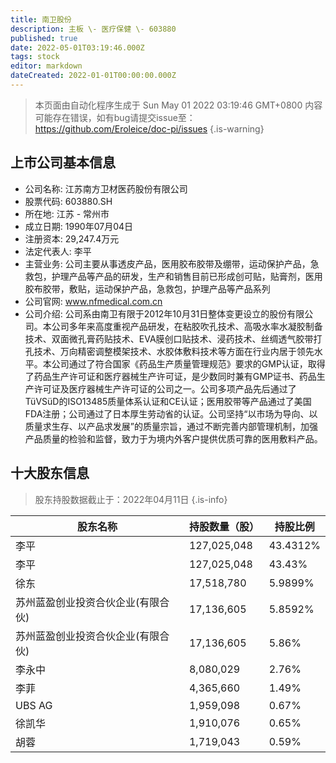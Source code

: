 ```yaml
---
title: 南卫股份
description: 主板 \- 医疗保健 \- 603880
published: true
date: 2022-05-01T03:19:46.000Z
tags: stock
editor: markdown
dateCreated: 2022-01-01T00:00:00.000Z
---
```


> 本页面由自动化程序生成于 Sun May 01 2022 03:19:46 GMT+0800
> 内容可能存在错误，如有bug请提交issue至：https://github.com/Eroleice/doc-pi/issues
{.is-warning}

## 上市公司基本信息
- 公司名称: 江苏南方卫材医药股份有限公司
- 股票代码: 603880.SH
- 所在地: 江苏 - 常州市
- 成立日期: 1990年07月04日
- 注册资本: 29,247.4万元
- 法定代表人: 李平
- 主营业务: 公司主要从事透皮产品，医用胶布胶带及绷带，运动保护产品，急救包，护理产品等产品的研发，生产和销售目前已形成创可贴，贴膏剂，医用胶布胶带，敷贴，运动保护产品，急救包，护理产品等产品系列
- 公司官网: www.nfmedical.com.cn
- 公司介绍: 公司系由南卫有限于2012年10月31日整体变更设立的股份有限公司。本公司多年来高度重视产品研发，在粘胶吹孔技术、高吸水率水凝胶制备技术、双面微孔膏药贴技术、EVA膜创口贴技术、浸药技术、丝绸透气胶带打孔技术、万向精密调整模架技术、水胶体敷料技术等方面在行业内居于领先水平。本公司通过了符合国家《药品生产质量管理规范》要求的GMP认证，取得了药品生产许可证和医疗器械生产许可证，是少数同时兼有GMP证书、药品生产许可证及医疗器械生产许可证的公司之一。公司多项产品先后通过了TüVSüD的ISO13485质量体系认证和CE认证；医用胶带等产品通过了美国FDA注册；公司通过了日本厚生劳动省的认证。公司坚持“以市场为导向、以质量求生存、以产品求发展”的质量宗旨，通过不断完善内部管理机制，加强产品质量的检验和监督，致力于为境内外客户提供优质可靠的医用敷料产品。


## 十大股东信息
> 股东持股数据截止于：2022年04月11日
{.is-info}

| 股东名称 | 持股数量（股） | 持股比例 |
| --- | --- | --- |
| 李平 | 127,025,048 | 43.4312% |
| 李平 | 127,025,048 | 43.43% |
| 徐东 | 17,518,780 | 5.9899% |
| 苏州蓝盈创业投资合伙企业(有限合伙) | 17,136,605 | 5.8592% |
| 苏州蓝盈创业投资合伙企业(有限合伙) | 17,136,605 | 5.86% |
| 李永中 | 8,080,029 | 2.76% |
| 李菲 | 4,365,660 | 1.49% |
| UBS  AG | 1,959,098 | 0.67% |
| 徐凯华 | 1,910,076 | 0.65% |
| 胡蓉 | 1,719,043 | 0.59% |




